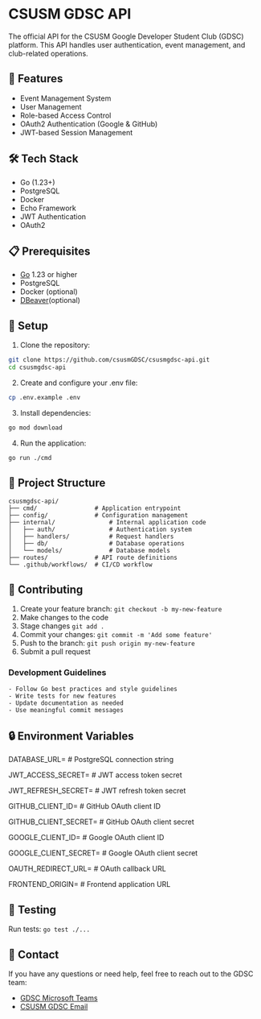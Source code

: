 # CSUSM GDSC API

The official API for the CSUSM Google Developer Student Club (GDSC) platform. This API handles user authentication, event management, and club-related operations.

## 🚀 Features

- Event Management System
- User Management
- Role-based Access Control
- OAuth2 Authentication (Google & GitHub)
- JWT-based Session Management

## 🛠️ Tech Stack

- Go (1.23+)
- PostgreSQL
- Docker
- Echo Framework
- JWT Authentication
- OAuth2

## 📋 Prerequisites

- [Go](https://go.dev/doc/install) 1.23 or higher
- PostgreSQL
- Docker (optional)
- [DBeaver](https://dbeaver.io/download/)(optional)

## 🔧 Setup

1. Clone the repository:
```bash
git clone https://github.com/csusmGDSC/csusmgdsc-api.git
cd csusmgdsc-api
```
2. Create and configure your .env file:
```bash
cp .env.example .env
```
3. Install dependencies:
```bash
go mod download
```
4. Run the application:
```bash
go run ./cmd
```

## 📁 Project Structure
```
csusmgdsc-api/
├── cmd/                # Application entrypoint
├── config/             # Configuration management
├── internal/               # Internal application code
│   ├── auth/               # Authentication system
│   ├── handlers/           # Request handlers
│   ├── db/                 # Database operations
│   └── models/             # Database models
├── routes/             # API route definitions
└── .github/workflows/  # CI/CD workflow
```

## 🤝 Contributing
  1. Create your feature branch: `git checkout -b my-new-feature`
  2. Make changes to the code
  3. Stage changes `git add .`
  4. Commit your changes: `git commit -m 'Add some feature'`
  5. Push to the branch: `git push origin my-new-feature`
  6. Submit a pull request

### Development Guidelines
    - Follow Go best practices and style guidelines
    - Write tests for new features
    - Update documentation as needed
    - Use meaningful commit messages

## 🔒 Environment Variables
DATABASE_URL=             # PostgreSQL connection string

JWT_ACCESS_SECRET=        # JWT access token secret

JWT_REFRESH_SECRET=       # JWT refresh token secret

GITHUB_CLIENT_ID=         # GitHub OAuth client ID

GITHUB_CLIENT_SECRET=     # GitHub OAuth client secret

GOOGLE_CLIENT_ID=         # Google OAuth client ID

GOOGLE_CLIENT_SECRET=     # Google OAuth client secret

OAUTH_REDIRECT_URL=       # OAuth callback URL

FRONTEND_ORIGIN=          # Frontend application URL

## 🧪 Testing
Run tests: ```go test ./...```

## 👥 Contact
If you have any questions or need help, feel free to reach out to the GDSC team:
- [GDSC Microsoft Teams](https://teams.microsoft.com/l/team/19%3A7u6FOYbIkk7NLclaCv9ucmdDrPBkvXReZm2ixYlEe601%40thread.tacv2/conversations?groupId=8ca48579-37f4-4060-9bf3-cfca2a74f25e&tenantId=128753ab-cb28-4f82-9733-2b9b91d2aca9)
- [CSUSM GDSC Email](mailto:dsccsusm@gmail.com)
